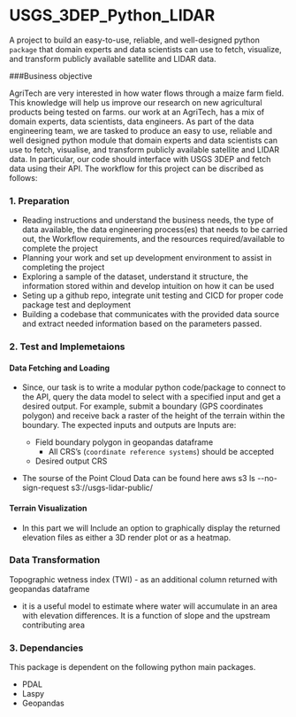 # USGS_3DEP_Python_LIDAR
A project to build an easy-to-use, reliable, and well-designed python `package` that domain experts and data scientists can use to fetch, visualize, and transform publicly available satellite and LIDAR data. 

###Business objective

AgriTech are very interested in how water flows through a maize farm field. This knowledge will help us improve our research on new agricultural products being tested on farms. our work at an AgriTech, has a mix of domain experts, data scientists, data engineers. As part of the data engineering team, we are tasked to produce an easy to use, reliable and well designed python module that domain experts and data scientists can use to fetch, visualise, and transform publicly available satellite and LIDAR data. In particular, our code should interface with USGS 3DEP and fetch data using their API. The workflow for this project can be discribed as follows:
### 1. Preparation
- Reading instructions and understand the business needs, the type of data available, the data engineering process(es) that needs to be carried out, the Workflow requirements, and the resources required/available to complete the project
- Planning your work and set up development environment to assist in completing the project
- Exploring a sample of the dataset, understand it structure, the information stored within and develop intuition on how it can be used
- Seting up a github repo, integrate unit testing and CICD for proper code package test and deployment
- Building a codebase that communicates with the provided data source and extract needed information based on the parameters passed.
### 2. Test and Implemetaions
#### Data Fetching and Loading
- Since, our task is to write a modular python code/package to connect to the API, query the data model to select with a specified input and get a desired output. For example, submit a boundary (GPS coordinates polygon) and receive back a raster of the height of the terrain within the boundary. 
The expected inputs and outputs are Inputs are:

    - Field boundary polygon in geopandas dataframe
        - All CRS’s (`coordinate reference systems`) should be accepted 
    - Desired output CRS
- The sourse of the Point Cloud Data can be found here aws s3 ls --no-sign-request s3://usgs-lidar-public/

#### Terrain Visualization
- In this part we will Include an option to graphically display the returned elevation files as either a 3D render plot or as a heatmap.
### Data Transformation
Topographic wetness index (TWI) - as an additional column returned with geopandas dataframe

- it is a useful model to estimate where water will accumulate in an area with elevation differences. It is a function of slope and the upstream contributing area

### 3. Dependancies
This package is dependent on the following python main packages.

- PDAL
- Laspy
- Geopandas
